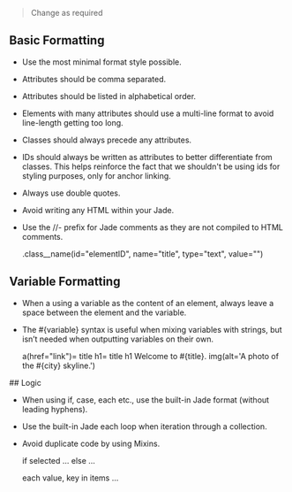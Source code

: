 > Change as required

## Basic Formatting

* Use the most minimal format style possible.
* Attributes should be comma separated.
* Attributes should be listed in alphabetical order.
* Elements with many attributes should use a multi-line format to avoid line-length getting too long.
* Classes should always precede any attributes.
* IDs should always be written as attributes to better differentiate from classes. This helps reinforce the fact that we shouldn't be using ids for styling purposes, only for anchor linking.
* Always use double quotes.
* Avoid writing any HTML within your Jade.
* Use the //- prefix for Jade comments as they are not compiled to HTML comments.

	.class__name(id="elementID", name="title", type="text", value="")

## Variable Formatting

* When a using a variable as the content of an element, always leave a space between the element and the variable.
* The #{variable} syntax is useful when mixing variables with strings, but isn’t needed when outputting variables on their own.

	a(href="link")= title
	h1= title
	h1 Welcome to #{title}.
	img(alt='A photo of the #{city} skyline.')

## Logic

* When using if, case, each etc., use the built-in Jade format (without leading hyphens).
* Use the built-in Jade each loop when iteration through a collection.
* Avoid duplicate code by using Mixins.

	if selected
		…
	else
		…

	each value, key in items
		…